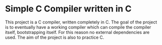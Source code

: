 # Simple C Compiler written in C
This project is a C compiler, written completely in C. The goal of the project is to 
eventually have a working compiler which can compile the compiler itself, bootstrapping itself.
For this reason no external dependencies are used. The aim of the project is also to practice C.
